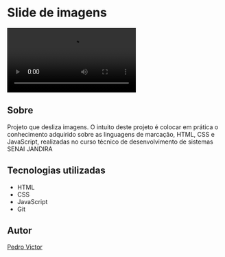 # Slide de imagens 
![](./img/Gravação%20de%20Tela%202025-08-07%20às%2016.24.58.mov)  

## Sobre
Projeto que desliza imagens. O intuito deste projeto é colocar em prática o conhecimento adquirido sobre as linguagens de marcação, HTML, CSS e JavaScript, realizadas no curso técnico de desenvolvimento de sistemas SENAI JANDIRA

## Tecnologias utilizadas
- HTML
- CSS
- JavaScript
- Git
## Autor
[Pedro Victor](https://www.linkedin.com/in/pedro-rodrigues-41169031b/) 

